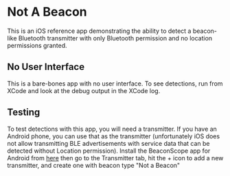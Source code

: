 # Not A Beacon

This is an iOS reference app demonstrating the ability to detect a beacon-like Bluetooth transmitter with only Bluetooth permission and no location permissions granted. 

## No User Interface

This is a bare-bones app with no user interface.  To see detections, run from XCode and look at the debug output in the XCode log.

## Testing

To test detections with this app, you will need a transmitter.  If you have an Android phone, you can use that as the transmitter (unfortunately iOS does not allow transmitting BLE advertisements with service data that can be detected without Location permission).  Install the BeaconScope app for Android from [here](https://play.google.com/store/apps/details?id=com.davidgyoungtech.beaconscanner) then go to the Transmitter tab, hit the + icon to add a new transmitter, and create one with beacon type "Not a Beacon"
